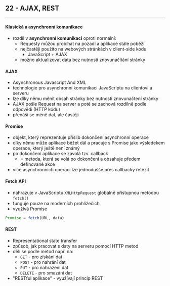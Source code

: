 ## 22 - AJAX, REST
----

#### Klasická a asynchronní komunikace

- rozdíl v **asynchronní komunikaci** oproti normální:
  - Requesty můžou probíhat na pozadí a aplikace stále poběží
  - nejčastěji použito na webových stránkách v client-side kódu
    - JavaScript + AJAX
  - možno aktualizovat data bez nutnosti znovunačítání stránky

#### AJAX

- Asynchronous Javascript And XML
- technologie pro asynchronní komunikaci JavaScriptu na clientovi a serveru
- lze díky němu měnit obsah stránky bez nutnosti znovunačtení stránky
- AJAX pošle Request na server a poté se zachová rozdílně podle odpovědi (HTTP kódu)
- přenáší se méně dat, ale častěji

#### Promise

- objekt, který reprezentuje příslib dokončení asynchronní operace
- díky němu může aplikace běžet dál a pracuje s Promise jako výsledekem operace, který ještě není známý
- po dokončení aplikace se zavolá tzv. callback
  - = metoda, která se volá po dokončení a obsahuje předem definované akce
- více asynchronních operací lze jednodušše přes callbacky řetězit

#### Fetch API

- nahrazuje v JavaScriptu `XMLHttpRequest` globálně přístupnou metodou `fetch()`
- funguje pouze na moderních prohlížečích
- využívá Promise

```JavaScript
Promise = fetch(URL, data)
```

#### REST

- Representational state transfer
- způsob, jak pracovat s daty na serveru pomocí HTTP metod
- dělí se podle metod např. na:
  - `GET` - pro získání dat
  - `POST` - pro nahrání dat
  - `PUT` - pro nahrazení dat
  - `DELETE` - pro smazání dat
- "RESTful aplikace" - využívají princip REST
